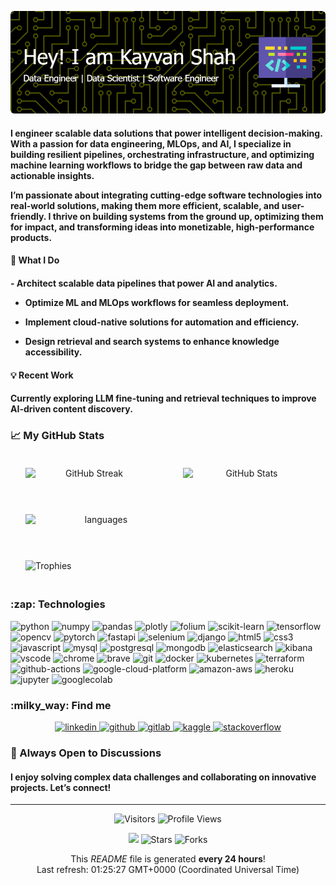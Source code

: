 ![Header](static/github-header-image.png)

<!-- <h1 align="center">👋Hey, I'm Kayvan</h1>
<h2 align="center">Data and ML Engineer | AI, Data Science &amp; Cloud Computing | NLP</h2> -->

<h4>I engineer scalable data solutions that power intelligent decision-making. With a passion for data engineering, MLOps, and AI, I specialize in building resilient pipelines, orchestrating infrastructure, and optimizing machine learning workflows to bridge the gap between raw data and actionable insights.

I’m passionate about integrating cutting-edge software technologies into real-world solutions, making them more efficient, scalable, and user-friendly. I thrive on building systems from the ground up, optimizing them for impact, and transforming ideas into monetizable, high-performance products.</h4>

#### 🚀 What I Do
<h4>- Architect scalable data pipelines that power AI and analytics.

- Optimize ML and MLOps workflows for seamless deployment.

- Implement cloud-native solutions for automation and efficiency.

- Design retrieval and search systems to enhance knowledge accessibility.
</h4>

#### 💡 Recent Work
<h4>Currently exploring LLM fine-tuning and retrieval techniques to improve AI-driven content discovery.</h4>

### 📈 My GitHub Stats
<div style="display: flex;" align="center">
     <img align="center" width="48%"
          style="margin: 20px; padding: 0 4px;"
          src="https://streak-stats.demolab.com/?user=KayvanShah1&count_private=true&show_icons=true&theme=tokyonight&hide_border=true" 
          alt="GitHub Streak" />
     <img align="center" width="48%"
          style="margin: 20px; padding: 0 4px;"
          src="https://github-readme-stats-sigma-five.vercel.app/api?username=KayvanShah1&show_icons=true&locale=en&count_private=true&show_icons=true&theme=tokyonight&hide_border=true"
          alt="GitHub Stats" />
</div>

<br/>
<div style="display: flex;" align="center">
     <img align="center" width="48%"
          style="margin: 20px; padding: 0 4px;"
          src="https://github-readme-stats-sigma-five.vercel.app/api/top-langs/?username=KayvanShah1&show_icons=true&theme=tokyonight&hide_border=true&layout=compact" 
          alt="languages" />
</div>

<br/>
<div style="display: flex;" align="center"> 
    <img align="center"
        src="https://github-profile-trophy.vercel.app/?username=KayvanShah1&theme=tokyonight&no-frame=true&column=-1"
        style="margin: 20px; padding: 0 4px;"
        alt="Trophies" />
</div>

<!--START_SECTION:waka-->
<!--END_SECTION:waka -->

<!-- TECHNOLOGIES -->
<h3>:zap: Technologies</h3>

<p>
    <img alt="python" src="https://img.shields.io/badge/Python-black?logo=python&amp;amp;style=plastic" /> <img alt="numpy" src="https://img.shields.io/badge/NumPy-black?logo=numpy&amp;amp;style=plastic" /> <img alt="pandas" src="https://img.shields.io/badge/Pandas-black?logo=pandas&amp;amp;style=plastic" /> <img alt="plotly" src="https://img.shields.io/badge/Plotly-black?logo=plotly&amp;amp;style=plastic" /> <img alt="folium" src="https://img.shields.io/badge/Folium-black?logo=folium&amp;amp;style=plastic" /> <img alt="scikit-learn" src="https://img.shields.io/badge/Scikit%20Learn-black?logo=scikit-learn&amp;amp;style=plastic" /> <img alt="tensorflow" src="https://img.shields.io/badge/Tensorflow-black?logo=tensorflow&amp;amp;style=plastic" /> <img alt="opencv" src="https://img.shields.io/badge/OpenCV-black?logo=opencv&amp;amp;style=plastic" /> <img alt="pytorch" src="https://img.shields.io/badge/Pytorch-black?logo=pytorch&amp;amp;style=plastic" /> <img alt="fastapi" src="https://img.shields.io/badge/FastAPI-black?logo=fastapi&amp;amp;style=plastic" /> <img alt="selenium" src="https://img.shields.io/badge/Selenium-black?logo=selenium&amp;amp;style=plastic" /> <img alt="django" src="https://img.shields.io/badge/Django-black?logo=django&amp;amp;style=plastic" /> <img alt="html5" src="https://img.shields.io/badge/HTML5-black?logo=html5&amp;amp;style=plastic" /> <img alt="css3" src="https://img.shields.io/badge/CSS3-black?logo=css3&amp;amp;style=plastic" /> <img alt="javascript" src="https://img.shields.io/badge/JavaScript-black?logo=javascript&amp;amp;style=plastic" /> <img alt="mysql" src="https://img.shields.io/badge/MySQL-black?logo=mysql&amp;amp;style=plastic" /> <img alt="postgresql" src="https://img.shields.io/badge/PostgreSQL-black?logo=postgresql&amp;amp;style=plastic" /> <img alt="mongodb" src="https://img.shields.io/badge/MongoDB-black?logo=mongodb&amp;amp;style=plastic" /> <img alt="elasticsearch" src="https://img.shields.io/badge/Elasticsearch-black?logo=elasticsearch&amp;amp;style=plastic" /> <img alt="kibana" src="https://img.shields.io/badge/Kibana-black?logo=kibana&amp;amp;style=plastic" /> <img alt="vscode" src="https://img.shields.io/badge/VSCode-black?logo=visual-studio-code&amp;amp;style=plastic" /> <img alt="chrome" src="https://img.shields.io/badge/Google%20Chrome-black?logo=google-chrome&amp;amp;style=plastic" /> <img alt="brave" src="https://img.shields.io/badge/Brave-black?logo=brave&amp;amp;style=plastic" /> <img alt="git" src="https://img.shields.io/badge/Git-black?logo=git&amp;amp;style=plastic" /> <img alt="docker" src="https://img.shields.io/badge/Docker-black?logo=docker&amp;amp;style=plastic" /> <img alt="kubernetes" src="https://img.shields.io/badge/Kubernetes-black?logo=kubernetes&amp;amp;style=plastic" /> <img alt="terraform" src="https://img.shields.io/badge/Terraform-black?logo=terraform&amp;amp;style=plastic" /> <img alt="github-actions" src="https://img.shields.io/badge/Github%20Actions-black?logo=github-actions&amp;amp;style=plastic" /> <img alt="google-cloud-platform" src="https://img.shields.io/badge/GCP-black?logo=google-cloud&amp;amp;style=plastic" /> <img alt="amazon-aws" src="https://img.shields.io/badge/AWS-black?logo=amazon-aws&amp;amp;style=plastic" /> <img alt="heroku" src="https://img.shields.io/badge/Heroku-black?logo=heroku&amp;amp;style=plastic" /> <img alt="jupyter" src="https://img.shields.io/badge/Jupyter Notebook-black?logo=jupyter&amp;amp;style=plastic" /> <img alt="googlecolab" src="https://img.shields.io/badge/Google Colab-black?logo=googlecolab&amp;amp;style=plastic" /> 
</p>

<!-- SOCIAL -->
<h3>:milky_way: Find me</h3>

<p align="center">
    <a href="https://www.linkedin.com/in/kayvanshah999/" target="_blank">
        <img alt="linkedin" src="https://img.shields.io/badge/LinkedIn-0077B5?style=for-the-badge&amp;logo=linkedin&amp;logoColor=white" />
    </a><a href="https://github.com/KayvanShah1" target="_blank">
        <img alt="github" src="https://img.shields.io/badge/GitHub-100000?style=for-the-badge&amp;logo=github&amp;logoColor=white" />
    </a><a href="https://gitlab.com/kayvanshah1" target="_blank">
        <img alt="gitlab" src="https://img.shields.io/badge/GitLab-330F63?style=for-the-badge&amp;logo=gitlab&amp;logoColor=white" />
    </a><a href="https://www.kaggle.com/kayvanshah" target="_blank">
        <img alt="kaggle" src="https://img.shields.io/badge/Kaggle-20BEFF?style=for-the-badge&amp;logo=Kaggle&amp;logoColor=white" />
    </a><a href="https://stackoverflow.com/users/12639940/kayvan-shah" target="_blank">
        <img alt="stackoverflow" src="https://img.shields.io/badge/Stack_Overflow-FE7A16?style=for-the-badge&amp;logo=stack-overflow&amp;logoColor=white" />
    </a>
</p>

### 🎯 Always Open to Discussions
<h4>I enjoy solving complex data challenges and collaborating on innovative projects. Let’s connect!</h4>

<hr />

<!-- GitHub profile viewers and visitors -->
<p align="center">
    <img alt="Visitors" src="https://visitor-badge.laobi.icu/badge?page_id=KayvanShah1&color=blue"/>
    <img alt="Profile Views" src="https://komarev.com/ghpvc/?username=KayvanShah1"/>
</p>

<p align="center">
    <img src="https://github.com/KayvanShah1/KayvanShah1/actions/workflows/main.yml/badge.svg" /> 
    <img alt="Stars" src="https://img.shields.io/github/stars/KayvanShah1/KayvanShah1?style=flat-square&labelColor=343b41"/> 
    <img alt="Forks" src="https://img.shields.io/github/forks/KayvanShah1/KayvanShah1?style=flat-square&labelColor=343b41"/>
</p>

<p align="center">
    This <i>README</i> file is generated <b>every 24 hours</b>!</br>
    Last refresh: 01:25:27 GMT+0000 (Coordinated Universal Time)<br />
</p>
